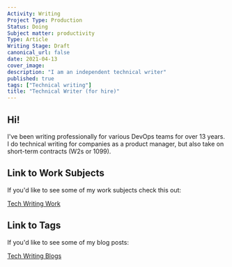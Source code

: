 ```yaml
---
Activity: Writing
Project Type: Production
Status: Doing
Subject matter: productivity
Type: Article
Writing Stage: Draft
canonical_url: false
date: 2021-04-13
cover_image:
description: "I am an independent technical writer"
published: true
tags: ["Technical writing"]
title: "Technical Writer (for hire)"
---
```


<!-- @format -->

## Hi!

I've been writing professionally for various DevOps teams for over 13 years. I do technical writing for companies as a product manager, but also take on short-term contracts (W2s or 1099).

## Link to Work Subjects

If you'd like to see some of my work subjects check this out:

[Tech Writing Work](/subject/technical-writing)

## Link to Tags

If you'd like to see some of my blog posts:

[Tech Writing Blogs](/tag/technical-writing)
